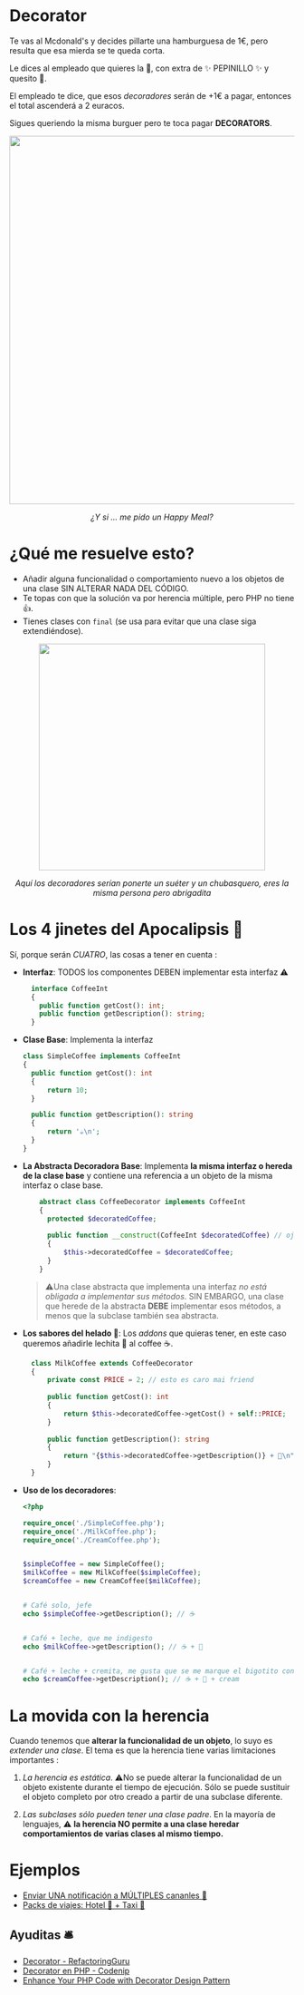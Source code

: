 

# Decorator

Te vas al Mcdonald's y decides pillarte una hamburguesa de 1€, pero resulta que esa mierda se te queda corta.

Le dices al empleado que quieres la 🍔, con extra de ✨ PEPINILLO ✨ y quesito 🧀.

El empleado te dice, que esos _decoradores_ serán de +1€ a pagar, entonces el total ascenderá a 2 euracos.

Sigues queriendo la misma burguer pero te toca pagar __DECORATORS__.

<p align=center>
  <img src="https://github.com/user-attachments/assets/0c27ab6b-c8af-422f-9bd0-9f4b13e46276" height="650" />
</p>


<p align=center>
  <em>¿Y si ... me pido un Happy Meal?</em>
</p>


# ¿Qué me resuelve esto?

- Añadir alguna funcionalidad o comportamiento nuevo a los objetos de una clase SIN ALTERAR NADA DEL CÓDIGO.
- Te topas con que la solución va por herencia múltiple, pero PHP no tiene 👍.
- Tienes clases con `final` (se usa para evitar que una clase siga extendiéndose).

<p align=center>
  <img src="https://github.com/user-attachments/assets/d721b003-e5cc-4f09-a2de-ca061bb31ce8" height="400" />
</p>
<p align=center>
  <em>Aquí los decoradores serían ponerte un suéter y un chubasquero, eres la misma persona pero abrigadita</em>
</p>



# Los 4 jinetes del Apocalipsis 🏇

Sí, porque serán *CUATRO*, las cosas a tener en cuenta :



- __Interfaz__: TODOS los componentes DEBEN implementar esta interfaz ⚠️
    ```php
      interface CoffeeInt
      {
        public function getCost(): int;
        public function getDescription(): string;
      }
    ```
- __Clase Base__: Implementa la interfaz
    ```php
    class SimpleCoffee implements CoffeeInt
    {
      public function getCost(): int
      {
          return 10;
      }
  
      public function getDescription(): string
      {
          return '☕\n';
      }
    }
    ```
- __La Abstracta Decoradora Base__: Implementa __la misma interfaz o hereda de la clase base__ y contiene una referencia a un objeto de la misma interfaz o clase base.
  ```php
      abstract class CoffeeDecorator implements CoffeeInt
      {
        protected $decoratedCoffee;
    
        public function __construct(CoffeeInt $decoratedCoffee) // ojito aquí mai diar 👁️
        {
            $this->decoratedCoffee = $decoratedCoffee;
        }
      }
  ```
  > ⚠️Una clase abstracta que implementa una interfaz _no está obligada a implementar sus métodos_. SIN EMBARGO, una clase que herede de la abstracta __DEBE__ implementar esos métodos, a menos que la subclase también sea abstracta.

- __Los sabores del helado 🍦__:  Los _addons_ que quieras tener, en este caso queremos añadirle lechita 🥛 al coffee ☕.
  ```php
    class MilkCoffee extends CoffeeDecorator
    {
        private const PRICE = 2; // esto es caro mai friend
        
        public function getCost(): int
        {
            return $this->decoratedCoffee->getCost() + self::PRICE;
        }
    
        public function getDescription(): string
        {
            return "{$this->decoratedCoffee->getDescription()} + 🥛\n";
        }
    }
  ```
- __Uso de los decoradores__:
  ```php
  <?php
  
  require_once('./SimpleCoffee.php');
  require_once('./MilkCoffee.php');
  require_once('./CreamCoffee.php');
  
  
  $simpleCoffee = new SimpleCoffee();
  $milkCoffee = new MilkCoffee($simpleCoffee);
  $creamCoffee = new CreamCoffee($milkCoffee);
  
  
  # Café solo, jefe
  echo $simpleCoffee->getDescription(); // ☕
  
  
  # Café + leche, que me indigesto
  echo $milkCoffee->getDescription(); // ☕ + 🥛
  
  
  # Café + leche + cremita, me gusta que se me marque el bigotito con cada sorbo 
  echo $creamCoffee->getDescription(); // ☕ + 🥛 + cream
  
  ```

# La movida con la herencia

Cuando tenemos que __alterar la funcionalidad de un objeto__, lo suyo es _extender una clase_. El tema es que la herencia tiene varias limitaciones importantes :

1. _La herencia es estática_. ⚠️No se puede alterar la funcionalidad de un objeto existente durante el tiempo de ejecución. Sólo se puede sustituir el objeto completo por otro creado a partir de una subclase diferente.

2. _Las subclases sólo pueden tener una clase padre_. En la mayoría de lenguajes, ⚠️ __la herencia __NO__ permite a una clase heredar comportamientos de varias clases al mismo tiempo.__ 


# Ejemplos

- [Enviar UNA notificación a MÚLTIPLES cananles 🔔](https://github.com/thaishdz/mastering-php/blob/main/Design%20Patterns/Decorator/Notifier.md)
- [Packs de viajes: Hotel 🏨 + Taxi 🚗 ](https://github.com/thaishdz/mastering-php/blob/main/Design%20Patterns/Decorator/TripPack.md)


## Ayuditas 🛎️

- [Decorator - RefactoringGuru](https://refactoring.guru/es/design-patterns/decorator)
- [Decorator en PHP - Codenip](https://www.youtube.com/watch?v=XOvXMZ0DWCU)
- [Enhance Your PHP Code with Decorator Design Pattern](https://kongulov.dev/blog/enhance-your-php-code-with-decorator-design-pattern)
